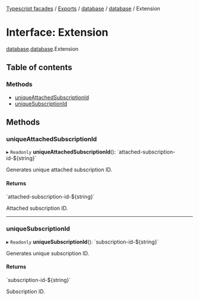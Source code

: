[Typescript facades](../index.md) / [Exports](../modules.md) / [database](../modules/database.md) / [database](../modules/database.database-1.md) / Extension

# Interface: Extension

[database](../modules/database.md).[database](../modules/database.database-1.md).Extension

## Table of contents

### Methods

- [uniqueAttachedSubscriptionId](database.database-1.Extension.md#uniqueattachedsubscriptionid)
- [uniqueSubscriptionId](database.database-1.Extension.md#uniquesubscriptionid)

## Methods

### uniqueAttachedSubscriptionId

▸ `Readonly` **uniqueAttachedSubscriptionId**(): \`attached-subscription-id-${string}\`

Generates unique attached subscription ID.

#### Returns

\`attached-subscription-id-${string}\`

Attached subscription ID.

___

### uniqueSubscriptionId

▸ `Readonly` **uniqueSubscriptionId**(): \`subscription-id-${string}\`

Generates unique subscription ID.

#### Returns

\`subscription-id-${string}\`

Subscription ID.
